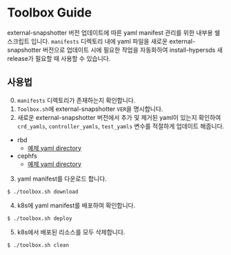 # Toolbox Guide

external-snapshotter 버전 업데이트에 따른 yaml manifest 관리를 위한 내부용 쉘 스크립트 입니다. `manifests` 디렉토리 내에 yaml 파일을 새로운 external-snapshotter 버전으로 업데이트 시에 필요한 작업을 자동화하여 install-hypersds 새 release가 필요할 때 사용할 수 있습니다.

## 사용법

0. `manifests` 디렉토리가 존재하는지 확인합니다. 
1. `Toolbox.sh`에 external-snapshotter `VER`을 명시합니다.
2. 새로운 external-snapshotter 버전에서 추가 및 제거된 yaml이 있는지 확인하여 `crd_yamls`, `controller_yamls`, `test_yamls` 변수를 적절하게 업데이트 해줍니다.
  - rbd
    - [예제 yaml directory](https://github.com/ceph/ceph-csi/tree/devel/examples/rbd)
  - cephfs
    - [예제 yaml directory](https://github.com/ceph/ceph-csi/tree/devel/examples/cephfs)
3. yaml manifest를 다운로드 합니다.
  ```
  $ ./toolbox.sh download
  ```
4. k8s에 yaml manifest를 배포하여 확인합니다.
  ```
  $ ./toolbox.sh deploy
  ```
5. k8s에서 배포된 리소스를 모두 삭제합니다.
  ```
  $ ./toolbox.sh clean
  ```
